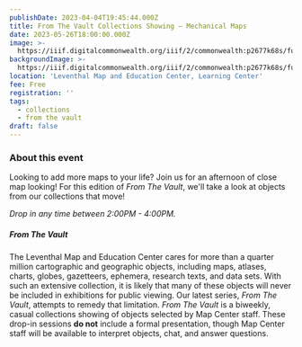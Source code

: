 ```yaml
---
publishDate: 2023-04-04T19:45:44.000Z
title: From The Vault Collections Showing — Mechanical Maps
date: 2023-05-26T18:00:00.000Z
image: >-
  https://iiif.digitalcommonwealth.org/iiif/2/commonwealth:p2677k68s/full/2000,/0/default.jpg
backgroundImage: >-
  https://iiif.digitalcommonwealth.org/iiif/2/commonwealth:p2677k68s/full/2000,/0/default.jpg
location: 'Leventhal Map and Education Center, Learning Center'
fee: Free
registration: ''
tags:
  - collections
  - from the vault
draft: false
---
```


### About this event

Looking to add more maps to your life? Join us for an afternoon of close map looking! For this edition of *From The Vault*, we'll take a look at objects from our collections that move!

*Drop in any time between 2:00PM - 4:00PM.*

##### *From The Vault*

The Leventhal Map and Education Center cares for more than a quarter million cartographic and geographic objects, including maps, atlases, charts, globes, gazetteers, ephemera, research texts, and data sets. With such an extensive collection, it is likely that many of these objects will never be included in exhibitions for public viewing. Our latest series, *From The Vault*, attempts to remedy that limitation. *From The Vault* is a biweekly, casual collections showing of objects selected by Map Center staff. These drop-in sessions **do not** include a formal presentation, though Map Center staff will be available to interpret objects, chat, and answer questions.
